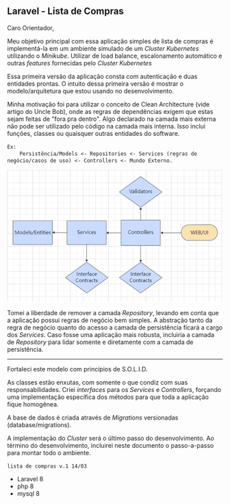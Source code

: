 ## Laravel - Lista de Compras


Caro Orientador,

Meu objetivo principal com essa aplicação simples de lista de compras é implementá-la em um ambiente simulado de um _Cluster Kubernetes_ utilizando o _Minikube_. Utilizar de load balance, escalonamento automático e outras _features_ fornecidas pelo _Cluster Kubernetes_

Essa primeira versão da aplicação consta com autenticação e duas entidades prontas. O intuito dessa primeira versão é mostrar o modelo/arquitetura que estou usando no desenvolvimento. 

Minha motivação foi para utilizar o conceito de Clean Architecture (vide artigo do Uncle Bob), onde as regras de dependências exigem que estas sejam feitas de "fora pra dentro". Algo declarado na camada mais externa não pode ser utilizado pelo código na camada mais interna. Isso inclui funções, classes ou quaisquer outras entidades do software.

    Ex:   
        Persistência/Models <- Repositories <- Services (regras de negócio/casos de uso) <- Controllers <- Mundo Externo.


![alt text](image-1.png)



Tomei a liberdade de remover a camada _Repository_, levando em conta que a aplicação possui regras de negócio bem simples. A abstração tanto da regra de negócio quanto do acesso a camada de persistência ficará a cargo dos _Services_. Caso fosse uma aplicação mais robusta, incluiria a camada de _Repository_ para lidar somente e diretamente com a camada de persistência. 
_____
Fortaleci este modelo com princípios de S.O.L.I.D. 

As classes estão enxutas, com somente o que condiz com suas responsabilidades. Criei _interfaces_ para os _Services_ e _Controllers_, forçando uma implementação específica dos métodos para que toda a aplicação fique homogênea. 

A base de dados é criada através de _Migrations_ versionadas (database/migrations).

A implementação do _Cluster_ será o último passo do desenvolvimento. Ao término do desenvolvimento, incluirei neste documento o passo-a-passo para montar todo o ambiente.

    lista de compras v.1 14/03

- Laravel 8
- php 8
- mysql 8

